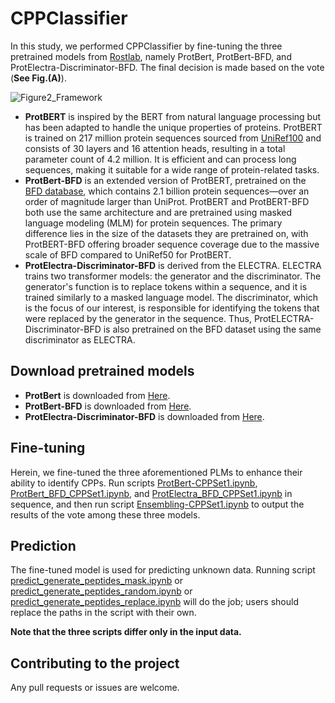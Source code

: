 # CPPClassifier
In this study, we performed CPPClassifier by fine-tuning the three pretrained models from [Rostlab](https://huggingface.co/Rostlab), namely ProtBert, ProtBert-BFD, and ProtElectra-Discriminator-BFD. The final decision is made based on the vote (**See Fig.(A)**).

![Figure2_Framework](https://github.com/user-attachments/assets/ab8cbdf5-6f4d-42de-bdcd-4913b120448e)

- **ProtBERT** is inspired by the BERT from natural language processing but has been adapted to handle the unique properties of proteins. ProtBERT is trained on 217 million protein sequences sourced from [UniRef100](https://www.uniprot.org/help/downloads) and consists of 30 layers and 16 attention heads, resulting in a total parameter count of 4.2 million. It is efficient and can process long sequences, making it suitable for a wide range of protein-related tasks.
- **ProtBert-BFD** is an extended version of ProtBERT, pretrained on the [BFD database](https://bfd.mmseqs.com/), which contains 2.1 billion protein sequences—over an order of magnitude larger than UniProt. ProtBERT and ProtBERT-BFD both use the same architecture and are pretrained using masked language modeling (MLM) for protein sequences. The primary difference lies in the size of the datasets they are pretrained on, with ProtBERT-BFD offering broader sequence coverage due to the massive scale of BFD compared to UniRef50 for ProtBERT.
- **ProtElectra-Discriminator-BFD** is derived from the ELECTRA. ELECTRA trains two transformer models: the generator and the discriminator. The generator's function is to replace tokens within a sequence, and it is trained similarly to a masked language model. The discriminator, which is the focus of our interest, is responsible for identifying the tokens that were replaced by the generator in the sequence. Thus, ProtELECTRA-Discriminator-BFD is also pretrained on the BFD dataset using the same discriminator as ELECTRA.

## Download pretrained models
-  **ProtBert** is downloaded from [Here](https://huggingface.co/Rostlab/prot_bert).
-  **ProtBert-BFD** is downloaded from [Here](https://huggingface.co/Rostlab/prot_bert_bfd).
-  **ProtElectra-Discriminator-BFD** is downloaded from [Here](https://huggingface.co/Rostlab/prot_electra_discriminator_bfd).

## Fine-tuning
Herein, we fine-tuned the three aforementioned PLMs to enhance their ability to identify CPPs. Run scripts [ProtBert-CPPSet1.ipynb](https://github.com/QiufenChen/CPPCGM/blob/main/CPPClassifier/ProtBert-CPPSet1.ipynb), [ProtBert_BFD_CPPSet1.ipynb](https://github.com/QiufenChen/CPPCGM/blob/main/CPPClassifier/ProtBert_BFD_CPPSet1.ipynb), and [ProtElectra_BFD_CPPSet1.ipynb](https://github.com/QiufenChen/CPPCGM/blob/main/CPPClassifier/ProtElectra_BFD_CPPSet1.ipynb) in sequence, and then run script [Ensembling-CPPSet1.ipynb](https://github.com/QiufenChen/CPPCGM/blob/main/CPPClassifier/Ensembling-CPPSet1.ipynb) to output the results of the vote among these three models.

## Prediction
The fine-tuned model is used for predicting unknown data. Running script [predict_generate_peptides_mask.ipynb](https://github.com/QiufenChen/CPPCGM/blob/main/CPPClassifier/predict_generate_peptides_mask.ipynb) or [predict_generate_peptides_random.ipynb](https://github.com/QiufenChen/CPPCGM/blob/main/CPPClassifier/predict_generate_peptides_random.ipynb) or [predict_generate_peptides_replace.ipynb](https://github.com/QiufenChen/CPPCGM/blob/main/CPPClassifier/predict_generate_peptides_replace.ipynb) will do the job; users should replace the paths in the script with their own.

**Note that the three scripts differ only in the input data.**

## Contributing to the project
Any pull requests or issues are welcome.





